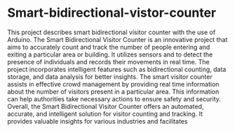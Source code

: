 # Smart-bidirectional-vistor-counter

This project describes smart bidirectional visitor counter with the use of 
Arduino. The Smart Bidirectional Visitor Counter is an innovative 
project that aims to accurately count and track the number of people 
entering and exiting a particular area or building. It utilizes sensors and to 
detect the presence of individuals and records their movements in real 
time. 
The project incorporates intelligent features such as bidirectional 
counting, data storage, and data analysis for better insights. The smart 
visitor counter assists in effective crowd management by providing real 
time information about the number of visitors present in a particular area. 
This information can help authorities take necessary actions to ensure 
safety and security. 
Overall, the Smart Bidirectional Visitor Counter offers an automated, 
accurate, and intelligent solution for visitor counting and tracking. It 
provides valuable insights for various industries and facilitates







   
  
